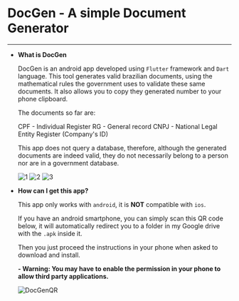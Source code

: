 # DocGen - A simple Document Generator

---

- **What is DocGen**

  DocGen is an android app developed using `Flutter` framework and `Dart` language. This tool generates valid brazilian documents, using the mathematical rules the government uses to validate these same documents. It also allows you to copy they generated number to your phone clipboard.
  
  The documents so far are:
  
  CPF - Individual Register
  RG - General record
  CNPJ - National Legal Entity Register (Company's ID)
  
  This app does not query a database, therefore, although the generated documents are indeed valid, they do not necessarily belong to a person nor are in a government database.
  
  ![1](https://user-images.githubusercontent.com/68413884/97370842-b077dc80-188e-11eb-8b62-663dfdeac17e.jpeg)
  ![2](https://user-images.githubusercontent.com/68413884/97370848-b1107300-188e-11eb-93a7-16f2786dccc7.jpeg)
  ![3](https://user-images.githubusercontent.com/68413884/97370850-b1a90980-188e-11eb-9469-1dada4d553c2.jpeg)

- **How can I get this app?**

  This app only works with `android`, it is **NOT** compatible with `ios`.
  
  If you have an android smartphone, you can simply scan this QR code below, it will automatically redirect you to a folder in my Google drive with the `.apk` inside it.
  
  Then you just proceed the instructions in your phone when asked to download and install.
  
  **- Warning: You may have to enable the permission in your phone to allow third party applications.**
  
  ![DocGenQR](https://user-images.githubusercontent.com/68413884/97107985-405c3180-16a9-11eb-9b9a-2173bdefdfa0.png)
